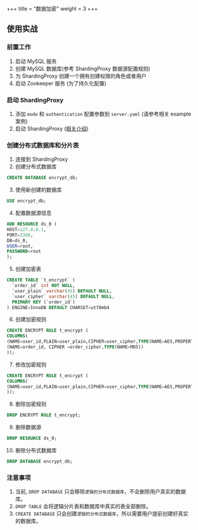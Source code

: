 +++
title = "数据加密"
weight = 3
+++

## 使用实战

### 前置工作

1. 启动 MySQL 服务
2. 创建 MySQL 数据库(参考 ShardingProxy 数据源配置规则)
3. 为 ShardingProxy 创建一个拥有创建权限的角色或者用户
4. 启动 Zookeeper 服务 (为了持久化配置)

### 启动 ShardingProxy

1. 添加 `mode` 和 `authentication` 配置参数到 `server.yaml` (请参考相关 example 案例)
2. 启动 ShardingProxy ([相关介绍](/cn/quick-start/shardingsphere-proxy-quick-start/))

### 创建分布式数据库和分片表

1. 连接到 ShardingProxy
2. 创建分布式数据库

```sql
CREATE DATABASE encrypt_db;
```

3. 使用新创建的数据库

```sql
USE encrypt_db;
```

4. 配置数据源信息

```sql
ADD RESOURCE ds_0 (
HOST=127.0.0.1,
PORT=3306,
DB=ds_0,
USER=root,
PASSWORD=root
);
```

5. 创建加密表

```sql
CREATE TABLE `t_encrypt` (
  `order_id` int NOT NULL,
  `user_plain` varchar(45) DEFAULT NULL,
  `user_cipher` varchar(45) DEFAULT NULL,
  PRIMARY KEY (`order_id`)
) ENGINE=InnoDB DEFAULT CHARSET=utf8mb4
```

6. 创建加密规则

```sql
CREATE ENCRYPT RULE t_encrypt (
COLUMNS(
(NAME=user_id,PLAIN=user_plain,CIPHER=user_cipher,TYPE(NAME=AES,PROPERTIES('aes-key-value'='123456abc'))),
(NAME=order_id, CIPHER =order_cipher,TYPE(NAME=MD5))
));
```

7. 修改加密规则

```sql
CREATE ENCRYPT RULE t_encrypt (
COLUMNS(
(NAME=user_id,PLAIN=user_plain,CIPHER=user_cipher,TYPE(NAME=AES,PROPERTIES('aes-key-value'='123456abc'))),
));
```

8. 删除加密规则

```sql
DROP ENCRYPT RULE t_encrypt;
```

9. 删除数据源

```sql
DROP RESOURCE ds_0;
```

10. 删除分布式数据库

```sql
DROP DATABASE encrypt_db;
```

### 注意事项

1. 当前, `DROP DATABASE` 只会移除`逻辑的分布式数据库`，不会删除用户真实的数据库。
2. `DROP TABLE` 会将逻辑分片表和数据库中真实的表全部删除。
3. `CREATE DATABASE` 只会创建`逻辑的分布式数据库`，所以需要用户提前创建好真实的数据库。
